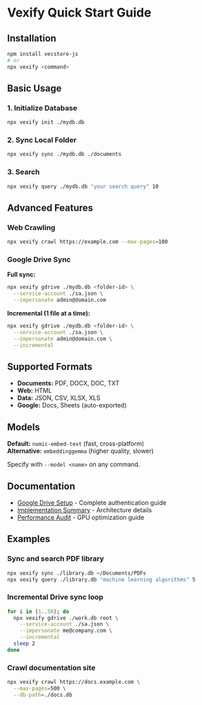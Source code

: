 # Vexify Quick Start Guide

## Installation

```bash
npm install vecstore-js
# or
npx vexify <command>
```

## Basic Usage

### 1. Initialize Database
```bash
npx vexify init ./mydb.db
```

### 2. Sync Local Folder
```bash
npx vexify sync ./mydb.db ./documents
```

### 3. Search
```bash
npx vexify query ./mydb.db "your search query" 10
```

## Advanced Features

### Web Crawling
```bash
npx vexify crawl https://example.com --max-pages=100
```

### Google Drive Sync

**Full sync:**
```bash
npx vexify gdrive ./mydb.db <folder-id> \
  --service-account ./sa.json \
  --impersonate admin@domain.com
```

**Incremental (1 file at a time):**
```bash
npx vexify gdrive ./mydb.db <folder-id> \
  --service-account ./sa.json \
  --impersonate admin@domain.com \
  --incremental
```

## Supported Formats

- **Documents:** PDF, DOCX, DOC, TXT
- **Web:** HTML
- **Data:** JSON, CSV, XLSX, XLS
- **Google:** Docs, Sheets (auto-exported)

## Models

**Default:** `nomic-embed-text` (fast, cross-platform)  
**Alternative:** `embeddinggemma` (higher quality, slower)

Specify with `--model <name>` on any command.

## Documentation

- [Google Drive Setup](./GDRIVE-SETUP.md) - Complete authentication guide
- [Implementation Summary](./IMPLEMENTATION_SUMMARY.md) - Architecture details
- [Performance Audit](./PERFORMANCE_AUDIT.md) - GPU optimization guide

## Examples

### Sync and search PDF library
```bash
npx vexify sync ./library.db ~/Documents/PDFs
npx vexify query ./library.db "machine learning algorithms" 5
```

### Incremental Drive sync loop
```bash
for i in {1..50}; do
  npx vexify gdrive ./work.db root \
    --service-account ./sa.json \
    --impersonate me@company.com \
    --incremental
  sleep 2
done
```

### Crawl documentation site
```bash
npx vexify crawl https://docs.example.com \
  --max-pages=500 \
  --db-path=./docs.db
```
